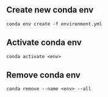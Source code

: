 ## Create new conda env
```
conda env create -f environment.yml
```

## Activate conda env
```
conda activate <env>
```

## Remove conda env
```
conda remove --name <env> --all
```
